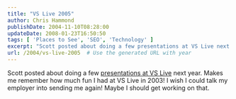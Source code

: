 ```yaml
---
title: "VS Live 2005"
author: Chris Hammond
publishDate: 2004-11-10T08:28:00
updateDate: 2008-01-23T16:50:50
tags: [ 'Places to See', 'SEO', 'Technology' ]
excerpt: "Scott posted about doing a few presentations at VS Live next year. Makes me remember how much fun I had at VS Live in 2003! I wish I could talk my employer into sending me again! Maybe I should get working on..."
url: /2004/vs-live-2005  # Use the generated URL with year
---
```

Scott posted about doing a few <A href="https://scottwater.com/blog/archive/2004/11/02/vslive_sanfran_2005">presentations at VS Live</A> next year. Makes me remember how much fun I had at VS Live in 2003! I wish I could talk my employer into sending me again! Maybe I should get working on that.

